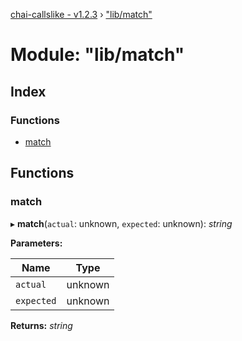 [chai-callslike - v1.2.3](../README.md) › ["lib/match"](_lib_match_.md)

# Module: "lib/match"

## Index

### Functions

* [match](_lib_match_.md#match)

## Functions

###  match

▸ **match**(`actual`: unknown, `expected`: unknown): *string*

**Parameters:**

Name | Type |
------ | ------ |
`actual` | unknown |
`expected` | unknown |

**Returns:** *string*
